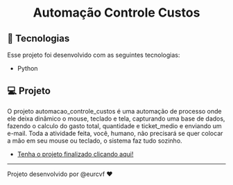 <h1 align="center"> Automação Controle Custos </h1>

## 🚀 Tecnologias

Esse projeto foi desenvolvido com as seguintes tecnologias:

- Python

## 💻 Projeto

O projeto automacao_controle_custos é uma automação de processo onde ele deixa dinâmico o mouse, teclado e tela, capturando uma base de dados,
fazendo o calculo do gasto total, quantidade e ticket_medio e enviando um e-mail. Toda a atividade feita, você, humano, não precisará se quer
colocar a mão em seu mouse ou teclado, o sistema faz tudo sozinho.

- [Tenha o projeto finalizado clicando aqui! ](https://github.com/eurcvf/automacao_controle_custos)

---

Projeto desenvolvido por @eurcvf ♥
